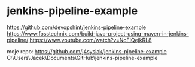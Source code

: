 # jenkins-pipeline-example

https://github.com/devopshint/jenkins-pipeline-example
https://www.fosstechnix.com/build-java-project-using-maven-in-jenkins-pipeline/
https://www.youtube.com/watch?v=NcFIQejkRL8


moje repo: https://github.com/j4sysiak/jenkins-pipeline-example
C:\Users\Jacek\Documents\GitHub\jenkins-pipeline-example